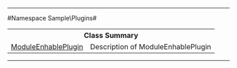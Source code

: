 

- - -

#Namespace Sample\Plugins#

<table class="title">
<tr><th colspan="2" class="title">Class Summary</th></tr>
<tr><td class="name"><a href="">ModuleEnhablePlugin</a></td><td class="description">Description of ModuleEnhablePlugin</td></tr>
</table>

- - -

